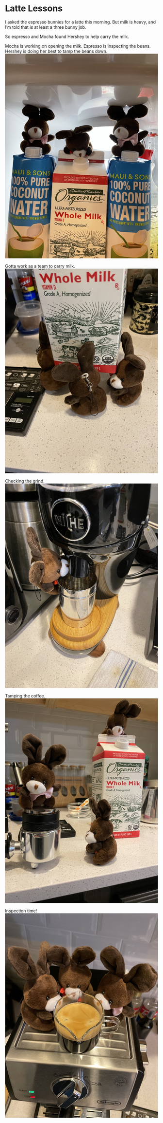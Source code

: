 # Latte Lessons

I asked the espresso bunnies for a latte this morning. But milk is heavy, and I’m told that is at least a three bunny job.

So espresso and Mocha found Hershey to help carry the milk.

Mocha is working on opening the milk. Espresso is inspecting the beans. Hershey is doing her best to tamp the beans down.
![image_1](pictures/image_1.jpg)
<div style="page-break-after: always;"></div>

Gotta work as a team to carry milk.
![image_2](pictures/image_2.jpg)
<div style="page-break-after: always;"></div>

Checking the grind.
![image_3](pictures/image_3.jpg)
<div style="page-break-after: always;"></div>

Tamping the coffee.
![image_4](pictures/image_4.jpg)
<div style="page-break-after: always;"></div>

Inspection time!
![image_5](pictures/image_5.jpg)
<div style="page-break-after: always;"></div>